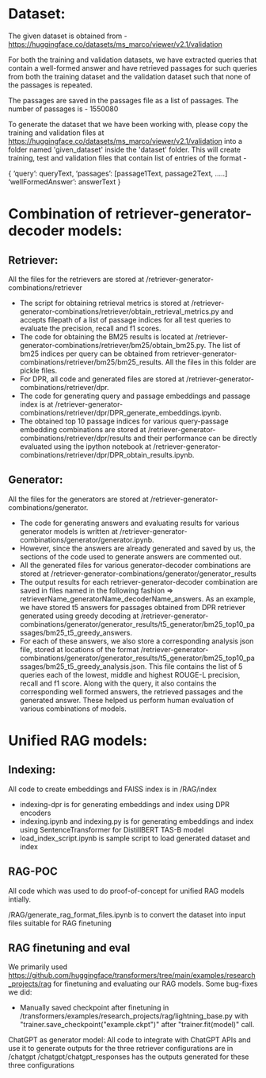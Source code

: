 # Dataset:

The given dataset is obtained from - https://huggingface.co/datasets/ms_marco/viewer/v2.1/validation


For both the training and validation datasets, we have extracted queries that contain a well-formed answer and have retrieved passages for such queries from both the training dataset and the validation dataset such that none of the passages is repeated. 

The passages are saved in the passages file as a list of passages. The number of passages is - 1550080


To generate the dataset that we have been working with, please copy the training and validation files at https://huggingface.co/datasets/ms_marco/viewer/v2.1/validation into a folder named 'given_dataset' inside the 'dataset' folder. This will create training, test and validation files that contain list of entries of the format -

{
	‘query’: queryText,
	‘passages’: [passage1Text, passage2Text, …..]
	‘wellFormedAnswer’: answerText
}


# Combination of retriever-generator-decoder models:

## Retriever:
All the files for the retrievers are stored at /retriever-generator-combinations/retriever
- The script for obtaining retrieval metrics is stored at /retriever-generator-combinations/retriever/obtain_retrieval_metrics.py and accepts filepath of a list of passage indices for all test queries to evaluate the precision, recall and f1 scores.
- The code for obtaining the BM25 results is located at /retriever-generator-combinations/retriever/bm25/obtain_bm25.py. The list of bm25 indices per query can be obtained from retriever-generator-combinations/retriever/bm25/bm25_results. All the files in this folder are pickle files.
- For DPR, all code and generated files are stored at /retriever-generator-combinations/retriever/dpr.
- The code for generating query and passage embeddings and passage index is at /retriever-generator-combinations/retriever/dpr/DPR_generate_embeddings.ipynb.
- The obtained top 10 passage indices for various query-passage embedding combinations are stored at /retriever-generator-combinations/retriever/dpr/results and their performance can be directly evaluated using the ipython notebook at /retriever-generator-combinations/retriever/dpr/DPR_obtain_results.ipynb. 

## Generator:
All the files for the generators are stored at /retriever-generator-combinations/generator.
- The code for generating answers and evaluating results for various generator models is written at /retriever-generator-combinations/generator/generator.ipynb.
- However, since the answers are already generated and saved by us, the sections of the code used to generate answers are commented out.
- All the generated files for various generator-decoder combinations are stored at /retriever-generator-combinations/generator/generator_results
- The output results for each retriever-generator-decoder combination are saved in files named in the following fashion => retrieverName_generatorName_decoderName_answers. As an example, we have stored t5 answers for passages obtained from DPR retriever generated using greedy decoding at /retriever-generator-combinations/generator/generator_results/t5_generator/bm25_top10_passages/bm25_t5_greedy_answers.
- For each of these answers, we also store a corresponding analysis json file, stored at locations of the format /retriever-generator-combinations/generator/generator_results/t5_generator/bm25_top10_passages/bm25_t5_greedy_analysis.json. This file contains the list of 5 queries each of the lowest, middle and highest ROUGE-L precision, recall and f1 score. Along with the query, it also contains the corresponding well formed answers, the retrieved passages and the generated answer. These helped us perform human evaluation of various combinations of models.

# Unified RAG models:

## Indexing:
All code to create embeddings and FAISS index is in /RAG/index
- indexing-dpr is for generating embeddings and index using DPR encoders
- indexing.ipynb and indexing.py is for generating embeddings and index using SentenceTransformer for DistillBERT TAS-B model
- load_index_script.ipynb is sample script to load generated dataset and index

## RAG-POC
All code which was used to do proof-of-concept for unified RAG models intially.

/RAG/generate_rag_format_files.ipynb is to convert the dataset into input files suitable for RAG finetuning

## RAG finetuning and eval
We primarily used https://github.com/huggingface/transformers/tree/main/examples/research_projects/rag for finetuning and evaluating our RAG models.
Some bug-fixes we did:
- Manually saved checkpoint after finetuning in /transformers/examples/research_projects/rag/lightning_base.py with "trainer.save_checkpoint("example.ckpt")" after "trainer.fit(model)" call.

ChatGPT as generator model:
All code to integrate with ChatGPT APIs and use it to generate outputs for the three retriever configurations are in /chatgpt
/chatgpt/chatgpt_responses has the outputs generated for these three configurations

